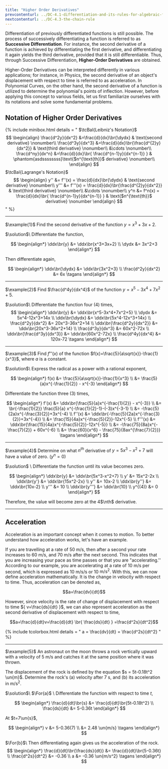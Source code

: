 ```yaml
---
title: "Higher Order Derivatives"
prevcontenturl: ../DC-4.1-differentiation-and-its-rules-for-algebraic-functions
nextcontenturl: ../DC-4.3-the-chain-rule
---
```



Differentiation of previously differentiated functions is still possible. The process of successively differentiating a function is referred to as **Successive Differentiation**. For instance, the second derivative of a function is achieved by differentiating the first derivative, and differentiating it again yields the third derivative, provided that it is still differentiable. Thus, through Successive Differentiation, **Higher-Order Derivatives** are obtained. 

Higher-Order Derivatives can be interpreted differently in various applications; for instance, in Physics, the second derivative of an object's displacement with respect to time is referred to as acceleration. In Polynomial Curves, on the other hand, the second derivative of a function is utilized to determine the polynomial's points of inflection. 
However, before applying this concept to various fields, let us first familiarize ourselves with its notations and solve some fundamental problems.







## Notation of Higher Order Derivatives


{% include minibox.html
    details = "
    $\tcBal{Leibniz's Notation}$ 
    $$
    \begin{align}
        \frac{d^2y}{dx^2} &=\frac{d}{dx}\br{\dydx}  & \text{second derivative}      
            \nonumber\\
		\frac{d^3y}{dx^3} &=\frac{d}{dx}\br{\frac{d^{2}y}{dx^2}} & \text{third derivative}		
            \nonumber\\
		 &\cdots  
            \nonumber\\
		\frac{d^ny}{dx^n} &=\frac{d}{dx}\br{ \frac{d^{n-1}y}{dx^{n-1}} } & \phantom{asdssssssss}\text{$n^{\text{th}}$ derivative} 
            \nonumber\\
    \end{align}
    $$
    $\tcBal{Lagrange's Notation}$ 
    $$
    \begin{align}
	 	y'' &= f''(x) = \frac{d}{dx}\br{\dydx}  & \text{second derivative} 
            \nonumber\\
		y''' &= f'''(x) = \frac{d}{dx}\br{\frac{d^{2}y}{dx^2}} & \text{third derivative}		
            \nonumber\\
		&\cdots  
            \nonumber\\
		y^n &= f^n(x) = \frac{d}{dx}\br{ \frac{d^{n-1}y}{dx^{n-1}} } & \text{$n^{\text{th}}$ derivative} 
            \nonumber
    \end{align}
    $$
    "
%}





---
$\example{1}$
Find the second derivative of the function $y = x^3+3x+2$.

$\solution$\\
Differentiate the function,

$$
\begin{align*}
	\ddx\br{y} &= \ddx\br{x^3+3x+2} \\
	\dydx &= 3x^2+3
\end{align*}
$$

Then differentiate again,

$$
\begin{align*}
	\ddx\br{\dydx} &= \ddx\br{3x^2+3} \\
	\frac{d^2y}{dx^2} &= 6x		\tagans
\end{align*}
$$



---
$\example{2}$
Find $\frac{d^4y}{dx^4}$ of the function $y = x^5-3x^4+7x^2+5$.

$\solution$\\
Differentiate the function four (4) times,
$$
\begin{align*}
	\ddx\br{y} &= \ddx\br{x^5-3x^4+7x^2+5} \\
	\dydx &= 5x^4-12x^3+14x \\
	\ddx\br{\dydx} &= \ddx\br{5x^4-12x^3+14x} \\
	\frac{d^2y}{dx^2} &= 20x^3-36x^2+14 \\
	\ddx\br{\frac{d^2y}{dx^2}} &= \ddx\br{20x^3-36x^2+14} \\
	\frac{d^3y}{dx^3} &= 60x^2-72x \\
	\ddx\br{\frac{d^3y}{dx^3}} &= \ddx\br{60x^2-72x} \\
	\frac{d^4y}{dx^4} &= 120x-72		\tagans
\end{align*}
$$



---
$\example{3}$
Find $f'''(x)$ of the function $f(x)=\frac{5}{a\sqrt{x}}-\frac{1}{x^3}$, where $a$ is a constant.

$\solution$\\
Express the radical as a power with a rational exponent,

$$
\begin{align*}
	f(x) &= \frac{5}{a\sqrt{x}}-\frac{1}{x^3} \\
	&= \frac{5}{a}x^{-\frac{1}{2}} - x^{-3} 
\end{align*}
$$

Differentiate the function three (3) times,

$$
\begin{align*}
	f'(x) &= \ddx\br{\frac{5}{a}x^{-\frac{1}{2}} - x^{-3}} \\
	&= \br{-\frac{1}{2}} \frac{5}{a} x^{-\frac{1}{2}-1}-(-3)x^{-3-1} \\
	&= -\frac{5}{2a}x^{-\frac{3}{2}}+3x^{-4} \\
	f''(x) &= \ddx\br{-\frac{5}{2a}x^{-\frac{3}{2}}+3x^{-4}} \\
	&= \frac{15}{4a}x^{-\frac{5}{2}}-12x^{-5} \\
	f'''(x) &= \ddx\br{\frac{15}{4a}x^{-\frac{5}{2}}-12x^{-5}} \\
	&= -\frac{75}{8a}x^{-\frac{7}{2}} + 60x^{-6} \\
	&= \frac{60}{x^6} - \frac{75}{8ax^{\frac{7}{2}}}	\tagans
\end{align*}
$$




---
$\example{4}$
Determine on what $n^{th}$ derivative of $y=5x^3-x^2+7$ will have a value of zero. ($y^n = 0$)


$\solution$ \\
Differentiate the function until its value becomes zero.

$$
\begin{align*}
	\ddx\br{y} &= \ddx\br{5x^3-x^2+7} \\
	y' &= 15x^2-2x \\
	\ddx\br{y'} &= \ddx\br{15x^2-2x} \\
	y'' &= 10x-2 \\
	\ddx\br{y''} &= \ddx\br{10x-2} \\
	y''' &= 10 \\
	\ddx\br{y'''} &= \ddx\br{10} \\
	y^{(4)} &= 0
\end{align*}
$$

Therefore, the value will become zero at the 4$\nth$ derivative.














---

## Acceleration
Acceleration is an important concept when it comes to motion. To better understand how acceleration works, let's have an example. 

If you are travelling at a rate of 50 m/s, then after a second your rate increases to 60 m/s, and 70 m/s after the next second. This indicates that you are increasing your pace as time passes or that you are "accelerating.'' According to our example, you are accelerating at a rate of 10 m/s per second, which is expressed as 10 m/s/s or 10 $\mathrm{m/s^2}$. With this, we can now define acceleration mathematically. It is the change in velocity with respect to time. Thus, acceleration can be denoted as,

<!-- Say you are traveling at a rate of 50 m/s, then after a second, your rate becomes 60 m/s, and 70 m/s after the next second. The increase in velocity means you are speeding up as the time passes by, or we could say, "you are accelerating.'' From our example, you are accelerating 10 m/s for every second or 10 m/s/s or 10 $\mathrm{m/s^2}$. With this, we can now define what acceleration is, its the rate of change in velocity with respect to time, -->

$$a=\frac{dv}{dt}$$

However, since velocity is the rate of change of displacement with respect to time ${ v=\frac{ds}{dt} }$, we can also represent acceleration as the second derivative of displacement with respect to time,

$$a=\frac{d}{dt}v=\frac{d}{dt} \br{ \frac{ds}{dt} } =\frac{d^2s}{dt^2}$$

{% include tcolorbox.html
    details = "
        a = \frac{dv}{dt} = \frac{d^2s}{dt^2}
    "
%}




---
$\example{5}$
An astronaut on the moon throws a rock vertically upward with a velocity of 5 m/s and catches it at the same position where it was thrown. 
<!-- How long did it take to be caught? ($g_{moon} = 1.62 \un{m/s^2}$) -->
The displacement of the rock is defined by the equation $s = 5t-0.18t^2 \un{m}$.
Determine the rock's
(a) velocity after 7 s, and
(b) its acceleration in $\mathrm{m/s^2}$.



$\solution$\\
$\For{a}$ \\
Differentiate the function with respect to time $t$,

$$
\begin{align*}
	\frac{d}{dt}\br{s} &= \frac{d}{dt}\br{5t-0.18t^2} \\
	\frac{ds}{dt} &= 5-0.36t
\end{align*}
$$

At $t=7\un{s}$,

$$
\begin{align*}
	v &= 5-0.36(7) \\
	&= 2.48 \un{m/s}	\tagans
\end{align*}
$$

$\For{b}$\\
Then differentiating again gives us the acceleration of the rock.
$$
\begin{align*}
	\frac{d}{dt}\br{\frac{ds}{dt}} &= \frac{d}{dt}\br{5-0.36t} \\
	\frac{d^2s}{dt^2} &= -0.36 \\
	a &= -0.36 \un{m/s^2}		\tagans
\end{align*}
$$




